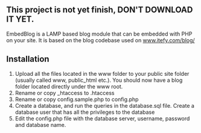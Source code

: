 ## This project is not yet finish, DON'T DOWNLOAD IT YET.

EmbedBlog is a LAMP based blog module that can be embedded with PHP on your site. It is based on the blog codebase used on www.itefy.com/blog/

## Installation

1. Upload all the files located in the www folder to your public site folder (usually called www, public_html etc.). You should now have a blog folder located directly under the www root.
2. Rename or copy _htaccess to .htaccess
3. Rename or copy config.sample.php to config.php
4. Create a database, and run the queries in the database.sql file. Create a database user that has all the privileges to the database
5. Edit the config.php file with the database server, username, password and database name.